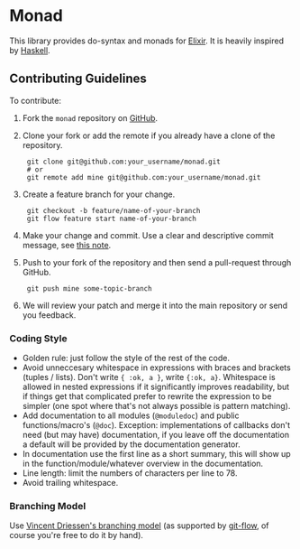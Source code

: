 # Monad

This library provides do-syntax and monads for
[Elixir](http://elixir-lang.org/). It is heavily inspired by
[Haskell](http://haskell.org/).

## Contributing Guidelines

To contribute:

1. Fork the `monad` repository on [GitHub](https://github.com/rmies/monad).

2. Clone your fork or add the remote if you already have a clone of
   the repository.

        git clone git@github.com:your_username/monad.git
        # or
        git remote add mine git@github.com:your_username/monad.git

3. Create a feature branch for your change.

        git checkout -b feature/name-of-your-branch
        git flow feature start name-of-your-branch

4. Make your change and commit. Use a clear and descriptive commit
   message, see [this note](http://tbaggery.com/2008/04/19/a-note-about-git-commit-messages.html).

5. Push to your fork of the repository and then send a pull-request
   through GitHub.

        git push mine some-topic-branch

6. We will review your patch and merge it into the main repository or
   send you feedback.

### Coding Style

* Golden rule: just follow the style of the rest of the code.
* Avoid unneccesary whitespace in expressions with braces and brackets
  (tuples / lists). Don't write `{ :ok, a }`, write `{:ok,
  a}`. Whitespace is allowed in nested expressions if it significantly
  improves readability, but if things get that complicated prefer to
  rewrite the expression to be simpler (one spot where that's not
  always possible is pattern matching).
* Add documentation to all modules (`@moduledoc`) and public
  functions/macro's (`@doc`). Exception: implementations of callbacks
  don't need (but may have) documentation, if you leave off the
  documentation a default will be provided by the documentation
  generator.
* In documentation use the first line as a short summary, this will
  show up in the function/module/whatever overview in the
  documentation.
* Line length: limit the numbers of characters per line to 78.
* Avoid trailing whitespace.

### Branching Model

Use [Vincent Driessen's branching model](http://nvie.com/posts/a-successful-git-branching-model/)
(as supported by [git-flow](https://github.com/nvie/gitflow), of
course you're free to do it by hand).

